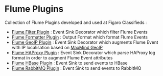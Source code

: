# Flume Plugins

Collection of Flume Plugins developed and used at Figaro Classifieds :

 * [Flume Filter Plugin](https://github.com/figarocms/flume-plugins/tree/master/flume-filter-plugin) : Event Sink Decorator which filter Flume Events
 * [Flume Formatter Plugin](https://github.com/figarocms/flume-plugins/tree/master/flume-formatter-plugin) : Output Format which format Flume Events
 * [Flume GeoIP Plugin](https://github.com/figarocms/flume-plugins/tree/master/flume-geoip-plugin) : Event Sink Decorator which augments Flume Event with IP localisation based on [MaxMind GeoIP](http://www.maxmind.com/app/ip-location)
 * [Flume HAProxy Plugin](https://github.com/figarocms/flume-plugins/tree/master/flume-haproxy-plugin) : Event Sink Decorator which parse HAProxy log format in order to augment Flume Event attributes
 * [Flume HBase Plugin](https://github.com/figarocms/flume-plugins/tree/master/flume-hbase-plugin) : Event Sink to send events to HBase
 * [Flume RabbitMQ Plugin](https://github.com/figarocms/flume-plugins/tree/master/flume-rabbitmq-plugin) : Event Sink to send events to RabbitMQ  
